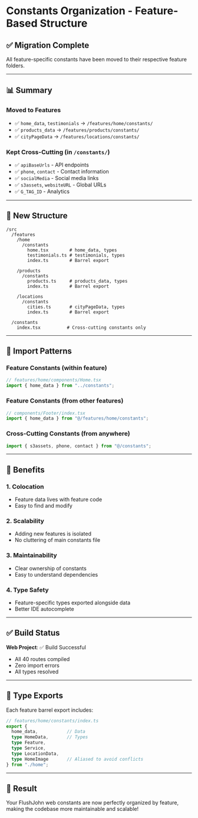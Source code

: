 # Constants Organization - Feature-Based Structure

## ✅ Migration Complete

All feature-specific constants have been moved to their respective feature folders.

---

## 📊 Summary

### **Moved to Features**
- ✅ `home_data`, `testimonials` → `/features/home/constants/`
- ✅ `products_data` → `/features/products/constants/`
- ✅ `cityPageData` → `/features/locations/constants/`

### **Kept Cross-Cutting** (in `/constants/`)
- ✅ `apiBaseUrls` - API endpoints
- ✅ `phone`, `contact` - Contact information
- ✅ `socialMedia` - Social media links
- ✅ `s3assets`, `websiteURL` - Global URLs
- ✅ `G_TAG_ID` - Analytics

---

## 📂 New Structure

```
/src
  /features
    /home
      /constants
        home.tsx        # home_data, types
        testimonials.ts # testimonials, types
        index.ts        # Barrel export
    
    /products
      /constants
        products.ts     # products_data, types
        index.ts        # Barrel export
    
    /locations
      /constants
        cities.ts       # cityPageData, types
        index.ts        # Barrel export
  
  /constants
    index.tsx          # Cross-cutting constants only
```

---

## 📝 Import Patterns

### Feature Constants (within feature)
```typescript
// features/home/components/Home.tsx
import { home_data } from "../constants";
```

### Feature Constants (from other features)
```typescript
// components/Footer/index.tsx
import { home_data } from "@/features/home/constants";
```

### Cross-Cutting Constants (from anywhere)
```typescript
import { s3assets, phone, contact } from "@/constants";
```

---

## 🎯 Benefits

### 1. **Colocation**
- Feature data lives with feature code
- Easy to find and modify

### 2. **Scalability**
- Adding new features is isolated
- No cluttering of main constants file

### 3. **Maintainability**
- Clear ownership of constants
- Easy to understand dependencies

### 4. **Type Safety**
- Feature-specific types exported alongside data
- Better IDE autocomplete

---

## ✅ Build Status

**Web Project**: ✅ Build Successful
- All 40 routes compiled
- Zero import errors
- All types resolved

---

## 📌 Type Exports

Each feature barrel export includes:
```typescript
// features/home/constants/index.ts
export { 
  home_data,           // Data
  type HomeData,       // Types
  type Feature,
  type Service,
  type LocationData,
  type HomeImage       // Aliased to avoid conflicts
} from "./home";
```

---

## 🎉 Result

Your FlushJohn web constants are now perfectly organized by feature, making the codebase more maintainable and scalable!

